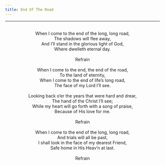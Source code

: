 ```yaml
---
title: End Of The Road
---
```


---
<center>
<br/>
When I come to the end of the long, long road,<br/>
The shadows will flee away,<br/>
And I’ll stand in the glorious light of God,<br/>
Where dwelleth eternal day.<br/>
<br/>
Refrain<br/>
<br/>
When I come to the end, the end of the road,<br/>
To the land of eternity,<br/>
When I come to the end of life’s long road,<br/>
The face of my Lord I’ll see.<br/>
<br/>
Looking back o’er the years that were hard and drear,<br/>
The hand of the Christ I’ll see;<br/>
While my heart will go forth with a song of praise,<br/>
Because of His love for me.<br/>
<br/>
Refrain<br/>
<br/>
When I come to the end of the long, long road,<br/>
And trials will all be past,<br/>
I shall look in the face of my dearest Friend,<br/>
Safe home in His Heav’n at last.<br/>
<br/>
Refrain<br/>

</center>